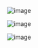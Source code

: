 ![image](https://github.com/user-attachments/assets/bb5c808a-c5e3-47b9-86dc-551fd691493f)


![image](https://github.com/user-attachments/assets/4690258e-dbdc-4c83-a661-6400629a4228)

![image](https://github.com/user-attachments/assets/95e05968-6c78-4a6f-bc29-be2a6ed94bf4)
